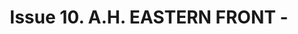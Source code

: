 ---
layout: product
title: "Issue 10. A.H. EASTERN FRONT - "
price: "1300" 
desc: "Časopis"
img_path: "/assets/img/AK2919.webp"
brand: "AK"
available: true
special_offer: false
new: false
soon: false
cat: "090000"
subcat: "090200"
subsubcat: "090202"
sifra: "AK2919"
popular: true
---